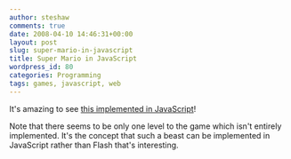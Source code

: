 ```yaml
---
author: steshaw
comments: true
date: 2008-04-10 14:46:31+00:00
layout: post
slug: super-mario-in-javascript
title: Super Mario in JavaScript
wordpress_id: 80
categories: Programming
tags: games, javascript, web
---
```


It's amazing to see [this implemented in
JavaScript](http://blog.nihilogic.dk/2008/04/super-mario-in-14kb-javascript.html)!

Note that there seems to be only one level to the game which isn't entirely
implemented. It's the concept that such a beast can be implemented in
JavaScript rather than Flash that's interesting.
